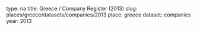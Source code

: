 type: na
title: Greece / Company Register (2013)
slug: places/greece/datasets/companies/2013
place: greece
dataset: companies
year: 2013
